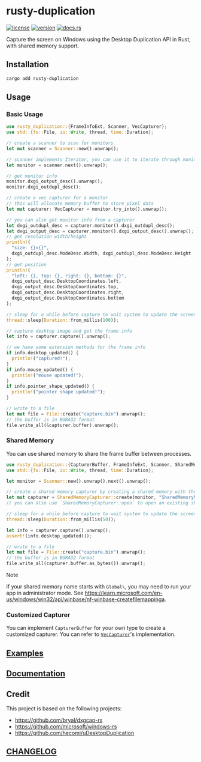 # rusty-duplication

[![license](https://img.shields.io/crates/l/rusty-duplication?style=flat-square)](https://crates.io/crates/rusty-duplication)
[![version](https://img.shields.io/crates/v/rusty-duplication?style=flat-square)](https://crates.io/crates/rusty-duplication)
[![docs.rs](https://img.shields.io/docsrs/rusty-duplication?style=flat-square)](https://docs.rs/rusty-duplication/latest)

Capture the screen on Windows using the Desktop Duplication API in Rust, with shared memory support.

## Installation

```sh
cargo add rusty-duplication
```

## Usage

### Basic Usage

```rust
use rusty_duplication::{FrameInfoExt, Scanner, VecCapturer};
use std::{fs::File, io::Write, thread, time::Duration};

// create a scanner to scan for monitors
let mut scanner = Scanner::new().unwrap();

// scanner implements Iterator, you can use it to iterate through monitors
let monitor = scanner.next().unwrap();

// get monitor info
monitor.dxgi_output_desc().unwrap();
monitor.dxgi_outdupl_desc();

// create a vec capturer for a monitor
// this will allocate memory buffer to store pixel data
let mut capturer: VecCapturer = monitor.try_into().unwrap();

// you can also get monitor info from a capturer
let dxgi_outdupl_desc = capturer.monitor().dxgi_outdupl_desc();
let dxgi_output_desc = capturer.monitor().dxgi_output_desc().unwrap();
// get resolution width/height
println!(
  "size: {}x{}",
  dxgi_outdupl_desc.ModeDesc.Width, dxgi_outdupl_desc.ModeDesc.Height
);
// get position
println!(
  "left: {}, top: {}, right: {}, bottom: {}",
  dxgi_output_desc.DesktopCoordinates.left,
  dxgi_output_desc.DesktopCoordinates.top,
  dxgi_output_desc.DesktopCoordinates.right,
  dxgi_output_desc.DesktopCoordinates.bottom
);

// sleep for a while before capture to wait system to update the screen
thread::sleep(Duration::from_millis(100));

// capture desktop image and get the frame info
let info = capturer.capture().unwrap();

// we have some extension methods for the frame info
if info.desktop_updated() {
  println!("captured!");
}
if info.mouse_updated() {
  println!("mouse updated!");
}
if info.pointer_shape_updated() {
  println!("pointer shape updated!");
}

// write to a file
let mut file = File::create("capture.bin").unwrap();
// the buffer is in BGRA32 format
file.write_all(&capturer.buffer).unwrap();
```

### Shared Memory

You can use shared memory to share the frame buffer between processes.

```rust
use rusty_duplication::{CapturerBuffer, FrameInfoExt, Scanner, SharedMemoryCapturer};
use std::{fs::File, io::Write, thread, time::Duration};

let monitor = Scanner::new().unwrap().next().unwrap();

// create a shared memory capturer by creating a shared memory with the provided name
let mut capturer = SharedMemoryCapturer::create(monitor, "SharedMemoryName").unwrap();
// you can also use `SharedMemoryCapturer::open` to open an existing shared memory

// sleep for a while before capture to wait system to update the screen
thread::sleep(Duration::from_millis(50));

let info = capturer.capture().unwrap();
assert!(info.desktop_updated());

// write to a file
let mut file = File::create("capture.bin").unwrap();
// the buffer is in BGRA32 format
file.write_all(capturer.buffer.as_bytes()).unwrap();
```

> [!NOTE]
> If your shared memory name starts with `Global\`, you may need to run your app in administrator mode. See https://learn.microsoft.com/en-us/windows/win32/api/winbase/nf-winbase-createfilemappinga.

### Customized Capturer

You can implement `CapturerBuffer` for your own type to create a customized capturer. You can refer to [`VecCapturer`](./src/capturer/vec.rs)'s implementation.

## [Examples](./examples/)

## [Documentation](https://docs.rs/rusty-duplication/)

## Credit

This project is based on the following projects:

- https://github.com/bryal/dxgcap-rs
- https://github.com/microsoft/windows-rs
- https://github.com/hecomi/uDesktopDuplication

## [CHANGELOG](./CHANGELOG.md)
